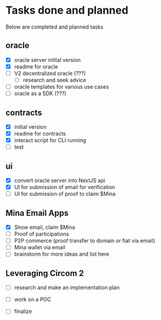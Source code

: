 
# Tasks done and planned

Below are completed and planned tasks

## oracle
- [x] oracle server intital version
- [x] readme for oracle
- [ ] V2 decentralized oracle (???)
  - [ ] research and seek advice
- [ ] oracle templates for various use cases
- [ ] oracle as a SDK (???)

## contracts
- [x] initial version
- [x] readme for contracts
- [x] interact script for CLI running
- [ ] test

## ui
- [x] convert oracle server into NextJS api
- [x] UI for submission of email for verification
- [ ] UI for submission of proof to claim $Mina

## Mina Email Apps
- [x] Show email, claim $Mina
- [ ] Proof of participations
- [ ] P2P commerce (proof transfer to domain or fiat via email)
- [ ] Mina wallet via email
- [ ] brainstorm for more ideas and list here

## Leveraging Circom 2
- [ ] research and make an implementation plan
- [ ] work on a POC
- [ ] finalize

